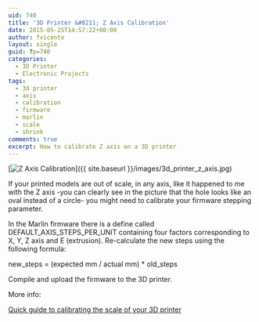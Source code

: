 ```yaml
---
uid: 740
title: '3D Printer &#8211; Z Axis Calibration'
date: 2015-05-25T14:57:22+00:00
author: fvicente
layout: single
guid: ?p=740
categories:
  - 3D Printer
  - Electronic Projects
tags:
  - 3d printer
  - axis
  - calibration
  - firmware
  - marlin
  - scale
  - shrink
comments: true
excerpt: How to calibrate Z axis on a 3D printer
---
```

[<img src="{{ site.baseurl }}/images/3d_printer_z_axis.jpg" alt="Z Axis Calibration"/>]({{ site.baseurl }}/images/3d_printer_z_axis.jpg)

If your printed models are out of scale, in any axis, like it happened to me with the Z axis -you can clearly see in the picture that the hole looks like an oval instead of a circle- you might need to calibrate your firmware stepping parameter.

In the Marlin firmware there is a define called DEFAULT\_AXIS\_STEPS\_PER\_UNIT containing four factors corresponding to X, Y, Z axis and E (extrusion). Re-calculate the new steps using the following formula:

new\_steps = (expected mm / actual mm) * old\_steps

Compile and upload the firmware to the 3D printer.

More info:

[Quick guide to calibrating the scale of your 3D printer](http://reprage.com/post/46062359808/quick-guide-to-calibrating-the-scale-of-your-3d-printer/)
